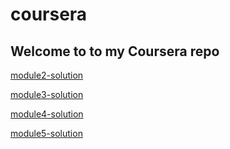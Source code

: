 # coursera

## Welcome to to my Coursera repo

[module2-solution](https://maziar-rumiani.github.io/coursera/module2-solution)

[module3-solution](https://maziar-rumiani.github.io/coursera/module3-solution)

[module4-solution](https://maziar-rumiani.github.io/coursera/module4-solution)

[module5-solution](https://maziar-rumiani.github.io/coursera/module5-solution)

